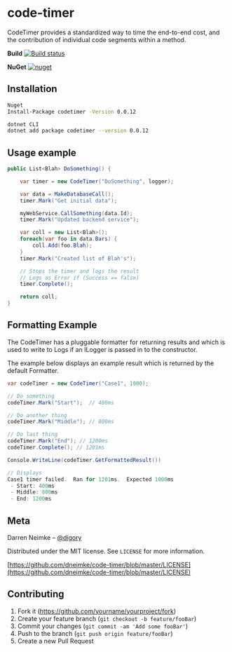 # code-timer
CodeTimer provides a standardized way to time the end-to-end cost, and the contribution of individual code segments within a method.

**Build** [![Build status](https://ci.appveyor.com/api/projects/status/1mocaf3ycpxjpawa?svg=true)](https://ci.appveyor.com/project/dneimke/code-timer)

**NuGet** [![nuget](https://img.shields.io/nuget/v/codetimer.svg)](https://www.nuget.org/packages/codetimer/)

## Installation

```sh
Nuget
Install-Package codetimer -Version 0.0.12

dotnet CLI
dotnet add package codetimer --version 0.0.12
```

## Usage example

```csharp
public List<Blah> DoSomething() {

    var timer = new CodeTimer("DoSomething", logger);

    var data = MakeDatabaseCall();
    timer.Mark("Get initial data");

    myWebService.CallSomething(data.Id);
    timer.Mark("Updated backend service");

    var coll = new List<Blah>();
    foreach(var foo in data.Bars) {
        coll.Add(foo.Blah);
    }
    timer.Mark("Created list of Blah's");

    // Stops the timer and logs the result 
    // Logs as Error if (Success == false)
    timer.Complete(); 

    return coll;
}
```

## Formatting Example
The CodeTimer has a pluggable formatter for returning results and which is used to write to Logs if an ILogger is passed in to the constructor.

The example below displays an example result which is returned by the default Formatter.

```csharp
var codeTimer = new CodeTimer("Case1", 1000);

// Do something
codeTimer.Mark("Start");  // 400ms

// Do another thing
codeTimer.Mark("Middle"); // 800ms

// Do last thing
codeTimer.Mark("End"); // 1200ms
codeTimer.Complete(); // 1201ms

Console.WriteLine(codeTimer.GetFormattedResult())

// Displays
Case1 timer failed.  Ran for 1201ms.  Expected 1000ms
 - Start: 400ms
 - Middle: 800ms
 - End: 1200ms
```

## Meta

Darren Neimke – [@digory](https://twitter.com/digory)

Distributed under the MIT license. See ``LICENSE`` for more information.

[https://github.com/dneimke/code-timer/blob/master/LICENSE](https://github.com/dneimke/code-timer/blob/master/LICENSE)

## Contributing

1. Fork it (<https://github.com/yourname/yourproject/fork>)
2. Create your feature branch (`git checkout -b feature/fooBar`)
3. Commit your changes (`git commit -am 'Add some fooBar'`)
4. Push to the branch (`git push origin feature/fooBar`)
5. Create a new Pull Request